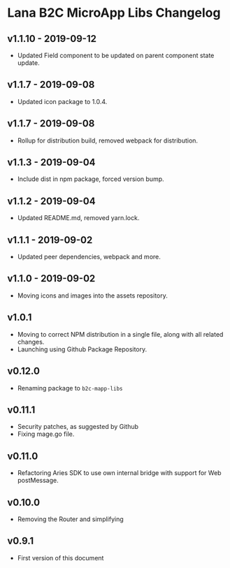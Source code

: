 # Lana B2C MicroApp Libs Changelog

## v1.1.10 - 2019-09-12

 - Updated Field component to be updated on parent component state update.

## v1.1.7 - 2019-09-08

 - Updated icon package to 1.0.4.

## v1.1.7 - 2019-09-08

 - Rollup for distribution build, removed webpack for distribution.

## v1.1.3 - 2019-09-04

 - Include dist in npm package, forced version bump.

## v1.1.2 - 2019-09-04

 - Updated README.md, removed yarn.lock.

## v1.1.1 - 2019-09-02

 - Updated peer dependencies, webpack and more.

## v1.1.0 - 2019-09-02

 - Moving icons and images into the assets repository.

## v1.0.1

 - Moving to correct NPM distribution in a single file, along with all related changes.
 - Launching using Github Package Repository.

## v0.12.0

 - Renaming package to `b2c-mapp-libs`

## v0.11.1

 - Security patches, as suggested by Github
 - Fixing mage.go file.

## v0.11.0

 - Refactoring Aries SDK to use own internal bridge with support for Web postMessage.

## v0.10.0

 - Removing the Router and simplifying

## v0.9.1

 - First version of this document
